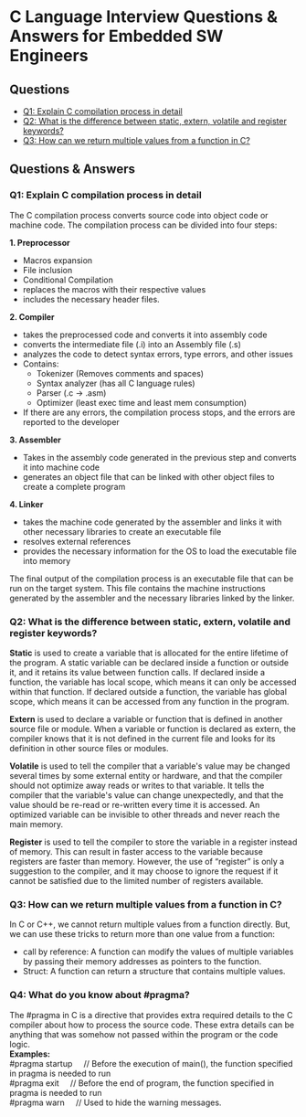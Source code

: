 # C Language Interview Questions & Answers for Embedded SW Engineers #

## Questions ##
* [Q1: Explain C compilation process in detail](https://github.com/Bassel20/Embedded-Systems-Interview-Questions-Answers/blob/main/C%20Programming%20Questions.md#q1-explain-c-compilation-process-in-detail)
* [Q2: What is the difference between static, extern, volatile and register keywords?](https://github.com/Bassel20/Embedded-Systems-Interview-Questions-Answers/blob/main/C%20Programming%20Questions.md#q2-what-is-the-difference-between-static-extern-volatile-and-register-keywords)
* [Q3: How can we return multiple values from a function in C?](https://github.com/Bassel20/Embedded-Systems-Interview-Questions-Answers/blob/main/C%20Programming%20Questions.md#q3-how-can-we-return-multiple-values-from-a-function-in-C)

## Questions & Answers ##

### Q1: Explain C compilation process in detail ###

The C compilation process converts source code into object code or machine code. 
The compilation process can be divided into four steps:

**1.	Preprocessor**
 *	Macros expansion
 *	File inclusion
 *	Conditional Compilation
 *	replaces the macros with their respective values
 *	includes the necessary header files.

**2.	Compiler**
*	takes the preprocessed code and converts it into assembly code
*	converts the intermediate file (.i) into an Assembly file (.s)
*	analyzes the code to detect syntax errors, type errors, and other issues
*	Contains: 
    *	Tokenizer (Removes comments and spaces)
    *	Syntax analyzer (has all C language rules)
    *	Parser (.c -> .asm)
    *	Optimizer (least exec time and least mem consumption)
*	If there are any errors, the compilation process stops, and the errors are reported to the developer

**3.	Assembler**
*	Takes in the assembly code generated in the previous step and converts it into machine code
*	generates an object file that can be linked with other object files to create a complete program

**4.	Linker**
*	takes the machine code generated by the assembler and links it with other necessary libraries to create an executable file
*	resolves external references
*	provides the necessary information for the OS to load the executable file into memory

The final output of the compilation process is an executable file that can be run on the target system. This file contains the machine instructions generated by the assembler and the necessary libraries linked by the linker.

### Q2: What is the difference between static, extern, volatile and register keywords? ###

**Static** is used to create a variable that is allocated for the entire lifetime of the program. A static variable can be declared inside a function or outside it, and it retains its value between function calls. If declared inside a function, the variable has local scope, which means it can only be accessed within that function. If declared outside a function, the variable has global scope, which means it can be accessed from any function in the program.

**Extern** is used to declare a variable or function that is defined in another source file or module. When a variable or function is declared as extern, the compiler knows that it is not defined in the current file and looks for its definition in other source files or modules.

**Volatile** is used to tell the compiler that a variable's value may be changed several times by some external entity or hardware, and that the compiler should not optimize away reads or writes to that variable. It tells the compiler that the variable's value can change unexpectedly, and that the value should be re-read or re-written every time it is accessed. An optimized variable can be invisible to other threads and never reach the main memory.

**Register** is used to tell the compiler to store the variable in a register instead of memory. This can result in faster access to the variable because registers are faster than memory. However, the use of “register” is only a suggestion to the compiler, and it may choose to ignore the request if it cannot be satisfied due to the limited number of registers available.

### Q3: How can we return multiple values from a function in C? ###

In C or C++, we cannot return multiple values from a function directly. But, we can use these tricks to return more than one value from a function:

* call by reference: A function can modify the values of multiple variables by passing their memory addresses as pointers to the function.
* Struct: A function can return a structure that contains multiple values.

### Q4: What do you know about #pragma? ###

The #pragma in C is a directive that provides extra required details to the C compiler about how to process the source code. These extra details can be anything that was somehow not passed within the program or the code logic.\
**Examples:**\
#pragma startup &nbsp; &nbsp; // Before the execution of main(), the function specified in pragma is needed to run\
#pragma exit &nbsp; &nbsp; // Before the end of program, the function specified in pragma is needed to run\
#pragma warn &nbsp; &nbsp; // Used to hide the warning messages.
